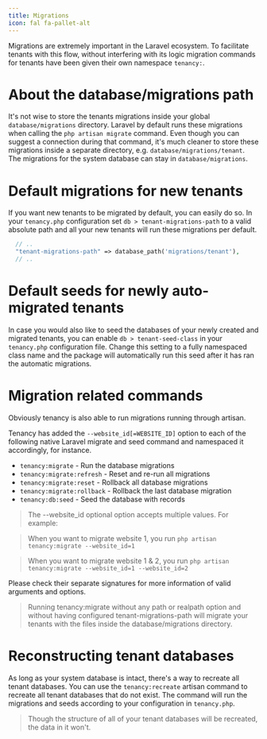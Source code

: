 ```yaml
---
title: Migrations
icon: fal fa-pallet-alt
---
```


Migrations are extremely important in the Laravel ecosystem. To facilitate
tenants with this flow, without interfering with its logic migration commands
for tenants have been given their own namespace `tenancy:`.

# About the database/migrations path

It's not wise to store the tenants migrations inside your global
`database/migrations` directory. Laravel by default runs these migrations
when calling the `php artisan migrate` command. Even though you can suggest
a connection during that command, it's much cleaner to store these migrations
inside a separate directory, e.g. `database/migrations/tenant`. 
The migrations for the system database can stay in `database/migrations`.

# Default migrations for new tenants

If you want new tenants to be migrated by default, you can easily do so. In
your `tenancy.php` configuration set `db > tenant-migrations-path` to a valid
absolute path and all your new tenants will run these migrations per default.

```php
  // ..
  "tenant-migrations-path" => database_path('migrations/tenant'),
  // ..
```

# Default seeds for newly auto-migrated tenants

In case you would also like to seed the databases of your newly created
and migrated tenants, you can enable `db > tenant-seed-class` in your `tenancy.php`
configuration file. Change this setting to a fully namespaced class name
and the package will automatically run this seed after it has ran the
automatic migrations.

# Migration related commands

Obviously tenancy is also able to run migrations running through artisan.

Tenancy has added the `--website_id[=WEBSITE_ID]` option to each of the following native Laravel migrate and seed
command and namespaced it accordingly, for instance.

- `tenancy:migrate` - Run the database migrations
- `tenancy:migrate:refresh` - Reset and re-run all migrations
- `tenancy:migrate:reset` - Rollback all database migrations
- `tenancy:migrate:rollback` - Rollback the last database migration
- `tenancy:db:seed` - Seed the database with records

> The --website_id optional option accepts multiple values. For example:

> When you want to migrate website 1, you run `php artisan tenancy:migrate --website_id=1`

> When you want to migrate website 1 & 2, you run `php artisan tenancy:migrate --website_id=1 --website_id=2`

Please check their separate signatures for more information of valid arguments
and options.

> Running tenancy:migrate without any path or realpath option and
without having configured tenant-migrations-path will migrate your 
tenants with the files inside the database/migrations directory. 

# Reconstructing tenant databases

As long as your system database is intact, there's a way to recreate all tenant databases. You can use the `tenancy:recreate` artisan command to recreate all tenant databases that do not exist. The command will run the migrations and seeds according to your configuration in `tenancy.php`.

> Though the structure of all of your tenant databases will be recreated, the data in it won't.
